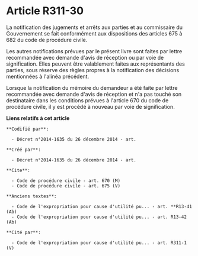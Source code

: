 # Article R311-30

La notification des jugements et arrêts aux parties et au commissaire du Gouvernement se fait conformément aux dispositions
des articles 675 à 682 du code de procédure civile.

Les autres notifications prévues par le présent livre sont faites par lettre recommandée avec demande d'avis de réception ou
par voie de signification. Elles peuvent être valablement faites aux représentants des parties, sous réserve des règles
propres à la notification des décisions mentionnées à l'alinéa précédent.

Lorsque la notification du mémoire du demandeur a été faite par lettre recommandée avec demande d'avis de réception et n'a
pas touché son destinataire dans les conditions prévues à l'article 670 du code de procédure civile, il y est procédé à
nouveau par voie de signification.

**Liens relatifs à cet article**

	**Codifié par**:

	  - Décret n°2014-1635 du 26 décembre 2014 - art.

	**Créé par**:

	  - Décret n°2014-1635 du 26 décembre 2014 - art.

	**Cite**:

	  - Code de procédure civile - art. 670 (M)
	  - Code de procédure civile - art. 675 (V)

	**Anciens textes**:

	  - Code de l'expropriation pour cause d'utilité pu... - art. **R13-41 (Ab)
	  - Code de l'expropriation pour cause d'utilité pu... - art. R13-42 (Ab)

	**Cité par**:

	  - Code de l'expropriation pour cause d'utilité pu... - art. R311-1 (V)
